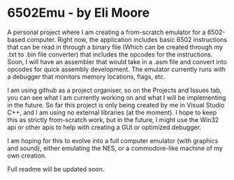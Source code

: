 # 6502Emu - by Eli Moore

A personal project where I am creating a from-scratch emulator for a 6502-based computer.
Right now, the application includes basic 6502 instructions that can be read in through a binary file (Which can be created through my .txt to .bin file converter) that includes the opcodes for the instructions. Soon, I will have an assembler that would take in a .asm file and convert into opcodes for quick assembly development. The emulator currently runs with a debugger that monitors memory locations, flags, etc. 

I am using github as a project organiser, so on the Projects and Issues tab, you can see what I am currently working on and what I will be implementing in the future. So far this project is only being created by me in Visual Studio C++, and I am using no external libraries (at the moment). I hope to keep this as strictly from-scratch work, but in the future, I might use the Win32 api or other apis to help with creating a GUI or optimized debugger. 

I am hoping for this to evolve into a full computer emulator (with graphics and sound), either emulating the NES, or a commodore-like machine of my own creation.

Full readme will be updated soon. 
